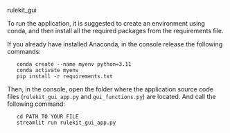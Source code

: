 rulekit_gui

To run the application, it is suggested to create an environment using conda, 
and then install all the required packages from the requirements file. 

If you already have installed Anaconda, in the console release the following commands:


```
   conda create --name myenv python=3.11
   conda activate myenv
   pip install -r requirements.txt

```

Then, in the console, open the folder where the application source code files 
(`rulekit_gui_app.py` and `gui_functions.py`) are located. 
And call the following command:

```
   cd PATH TO YOUR FILE
   streamlit run rulekit_gui_app.py
```



